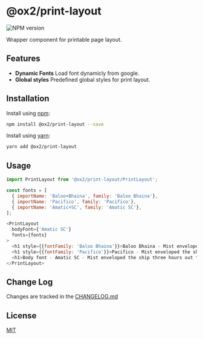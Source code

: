 # @ox2/print-layout
![NPM version](https://img.shields.io/badge/npm-private-orange.svg?style=flat)
<!-- ![NPM version](https://img.shields.io/npm/v/@ox2/print-layout.svg?style=flat) -->


Wrapper component for printable page layout.

## Features

* **Dynamic Fonts** Load font dynamicly from google.
* **Global styles** Predefined global styles for print layout.

## Installation
Install using [npm](http://npmjs.com):
```sh
npm install @ox2/print-layout --save
```
Install using [yarn](http://yarnpkg.com):
```sh
yarn add @ox2/print-layout
```

## Usage
```js
import PrintLayout from '@ox2/print-layout/PrintLayout';

const fonts = [
  { importName: 'Baloo+Bhaina', family: 'Baloo Bhaina'},
  { importName: 'Pacifico', family: 'Pacifico'},
  { importName: 'Amatic+SC', family: 'Amatic SC'},
];

<PrintLayout
  bodyFont={'Amatic SC'}
  fonts={fonts}
>
  <h1 style={{fontFamily: 'Baloo Bhaina'}}>Baloo Bhaina - Mist enveloped the ship three hours out from port.</h1>
  <h1 style={{fontFamily: 'Pacifico'}}>Pacifico - Mist enveloped the ship three hours out from port.</h1>
  <h1>Body font - Amatic SC - Mist enveloped the ship three hours out from port.</h1>
</PrintLayout>

```

## Change Log
Changes are tracked in the [CHANGELOG.md](https://github.com/ox2/print-layout/blob/master/CHANGELOG.md)

## License
[MIT](https://github.com/ox2/print-layout/blob/master/LICENSE)

